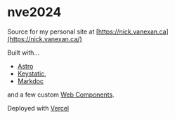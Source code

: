 # nve2024

Source for my personal site at [https://nick.vanexan.ca](https://nick.vanexan.ca/) 

Built with... 

- [Astro](https://astro.build/)
- [Keystatic](https://keystatic.com/), 
- [Markdoc](https://markdoc.dev/) 

and a few custom [Web Components](https://developer.mozilla.org/en-US/docs/Web/API/Web_components).

Deployed with [Vercel](https://vercel.com/)
